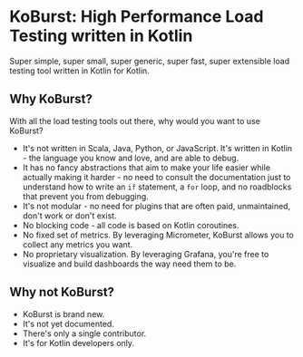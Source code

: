 # KoBurst: High Performance Load Testing written in Kotlin

Super simple, super small, super generic, super fast, super extensible load testing tool written in
Kotlin for Kotlin.

## Why KoBurst?

With all the load testing tools out there, why would you want to use KoBurst?

* It's not written in Scala, Java, Python, or JavaScript. It's written in Kotlin - the language you
  know and love, and are able to debug.
* It has no fancy abstractions that aim to make your life easier while actually making it harder -
  no need to consult the documentation just to understand how to write an `if` statement, a `for`
  loop, and no roadblocks that prevent you from debugging.
* It's not modular - no need for plugins that are often paid, unmaintained, don't work or don't
  exist.
* No blocking code - all code is based on Kotlin coroutines.
* No fixed set of metrics. By leveraging Micrometer, KoBurst allows you to collect any metrics you
  want.
* No proprietary visualization. By leveraging Grafana, you're free to visualize and build dashboards
  the way need them to be.

## Why not KoBurst?

* KoBurst is brand new.
* It's not yet documented.
* There's only a single contributor.
* It's for Kotlin developers only.
